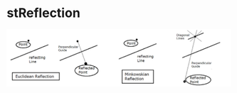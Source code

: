 # stReflection

![stReflection](https://github.com/probaxeoxebra/probaMinkoski/blob/master/Explicacions/Images/Reflection_EuclMink.png)
